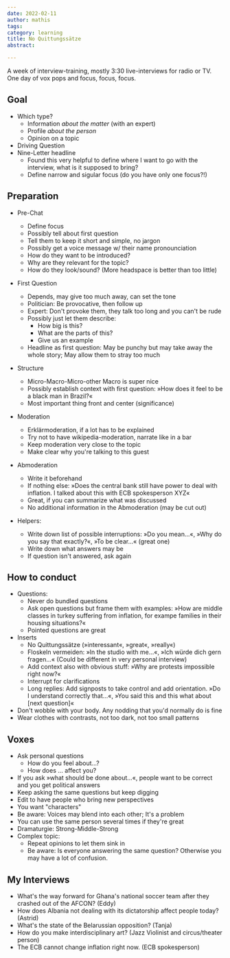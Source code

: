 ```yaml
---
date: 2022-02-11
author: mathis
tags: 
category: learning
title: No Quittungssätze
abstract:

---
```


A week of interview-training, mostly 3:30 live-interviews for radio or TV. One day of vox pops and focus, focus, focus.

## Goal

- Which type?
  - Information *about the matter* (with an expert)
  - Profile *about the person*
  - Opinion on a topic
- Driving Question
- Nine-Letter headline
  - Found this very helpful to define where I want to go with the interview, what is it supposed to bring?
  - Define narrow and sigular focus (do you have only one focus?!)

## Preparation

- Pre-Chat

  - Define focus
  - Possibly tell about first question
  - Tell them to keep it short and simple, no jargon
  - Possibly get a voice message w/ their name pronounciation
  - How do they want to be introduced?
  - Why are they relevant for the topic?
  - How do they look/sound? (More headspace is better than too little)
- First Question

  - Depends, may give too much away, can set the tone
  - Politician: Be provocative, then follow up
  - Expert: Don't provoke them, they talk too long and you can't be rude
  - Possibly just let them describe:
    - How big is this?
    - What are the parts of this?
    - Give us an example
  - Headline as first question: May be punchy but may take away the whole story; May allow them to stray too much
- Structure

  - Micro-Macro-Micro-other Macro is super nice
  - Possibly establish context with first question: »How does it feel to be a black man in Brazil?«
  - Most important thing front and center (significance)
- Moderation

  - Erklärmoderation, if a lot has to be explained
  - Try not to have wikipedia-moderation, narrate like in a bar
  - Keep moderation very close to the topic
  - Make clear why you're talking to this guest
- Abmoderation
  - Write it beforehand
  - If nothing else: »Does the central bank still have power to deal with inflation. I talked about this with ECB spokesperson XYZ«
  - Great, if you can summarize what was discussed
  - No additional information in the Abmoderation (may be cut out)

- Helpers:
  - Write down list of possible interruptions: »Do you mean...«, »Why do you say that exactly?«, »To be clear...« (great one)
  - Write down what answers may be
  - If question isn't answered, ask again


## How to conduct

- Questions:
  - Never do bundled questions
  - Ask open questions but frame them with examples: »How are middle classes in turkey suffering from inflation, for exampe families in their housing situations?«
  - Pointed questions are great
- Inserts
  - No Quittungssätze (»interessant«, »great«, »really«)
  - Floskeln vermeiden: »In the studio with me...«, »Ich würde dich gern fragen...« (Could be different in very personal interview)
  - Add context also with obvious stuff: »Why are protests impossible right now?«
  - Interrupt for clarifications
  - Long replies: Add signposts to take control and add orientation. »Do I understand correctly that...«, »You said this and this what about [next question]«
- Don't wobble with your body. Any nodding that you'd normally do is fine
- Wear clothes with contrasts, not too dark, not too small patterns

## Voxes

- Ask personal questions
  - How do you feel about...?
  - How does ... affect you?
- If you ask »what should be done about...«, people want to be correct and you get political answers
- Keep asking the same questions but keep digging
- Edit to have people who bring new perspectives
- You want "characters"
- Be aware: Voices may blend into each other; It's a problem
- You can use the same person several times if they're great
- Dramaturgie: Strong-Middle-Strong
- Complex topic:
  - Repeat opinions to let them sink in
  - Be aware: Is everyone answering the same question? Otherwise you may have a lot of confusion.

## My Interviews

- What's the way forward for Ghana's national soccer team after they crashed out of the AFCON? (Eddy)
- How does Albania not dealing with its dictatorship affect people today? (Astrid)
- What's the state of the Belarussian opposition? (Tanja)
- How do you make interdisciplinary art? (Jazz Violinist and circus/theater person)
- The ECB cannot change inflation right now. (ECB spokesperson)